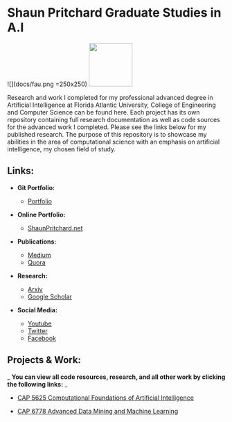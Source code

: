 # **Shaun Pritchard Graduate Studies in A.I**

![](docs/fau.png =250x250)
<img src="docs/fau.png" data-canonical-src="docs/fau.png" width="100" height="100" />

Research and work I completed for my professional advanced degree in Artificial Intelligence at Florida Atlantic University, College of Engineering and Computer Science can be found here. Each project has its own repository containing full research documentation as well as code sources for the advanced work I completed. Please see the links below for my published research. The purpose of this repository is to showcase my abilities in the area of computational science with an emphasis on artificial intelligence, my chosen field of study.

## **Links:**

- **Git Portfolio:**
  - [Portfolio](https://github.com/shaungt1/Shaun-Pritchard-Portfolio)

- **Online Portfolio:**
  - [ShaunPritchard.net](https://shaunpritchard.net/)

- **Publications:**
  - [Medium](https://medium.com/@shaunpritchard1)
  - [Quora](https://www.quora.com/profile/Shaun-Pritchard-3)

- **Research:**
  - [Arxiv](https://arxiv.org/)
  - [Google Scholar](https://scholar.google.com/)

- **Social Media:**
  - [Youtube](https://www.youtube.com/channel/UC78cpbnaq-eeKGGHIEtUgdw)
  - [Twitter](https://twitter.com/ShaunPx1)
  - [Facebook](https://www.facebook.com/shaunpritchardlive)

## **Projects & Work:**

_ **You can view all code resources, research, and all other work by clicking the following links:** _

- [CAP 5625 Computational Foundations of Artificial Intelligence](https://github.com/shaungt1/CAP-5625-Computational-Foundations-of-Artificial-Intelligence.git)

- [CAP 6778 Advanced Data Mining and Machine Learning](https://github.com/shaungt1/CAP-6778-advanced-data-mining-and-machine-learning.git)
